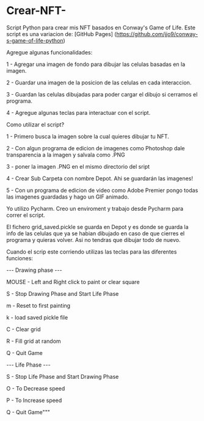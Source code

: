 # Crear-NFT-
Script Python para crear mis NFT basados en Conway's Game of Life.
Este script es una variacion de: [GitHub Pages] (https://github.com/jjo9/conway-s-game-of-life-python)

Agregue algunas funcionalidades:

  1 - Agregar una imagen de fondo para dibujar las celulas basadas en la imagen.
  
  2 - Guardar una imagen de la posicion de las celulas en cada interaccion.
  
  3 - Guardan las celulas dibujadas para poder cargar el dibujo si cerramos el programa.
  
  4 - Agregue algunas teclas para interactuar con el script.
  

Como utilizar el script?

 1 - Primero busca la imagen sobre la cual quieres dibujar tu NFT.
 
 2 - Con algun programa de edicion de imagenes como Photoshop dale transparencia a la imagen y salvala como .PNG
 
 3 - poner la imagen .PNG en el mismo directorio del sript
 
 4 - Crear Sub Carpeta con nombre Depot. Ahi se guardarán las imagenes!
 
 5 - Con un programa de edicion de video como Adobe Premier pongo todas las imagenes guardadas y hago un GIF animado.
 
 Yo utilizo Pycharm. Creo un enviroment y trabajo desde Pycharm para correr el script.
 
 
 El fichero grid_saved.pickle se guarda en Depot y es donde se guarda la info de las celulas que ya se habian dibujado en caso de que cierres el 
 programa y quieras volver. Asi no tendras que dibujar todo de nuevo.
 
 
 Cuando el scrip este corriendo utilizas las teclas para las diferentes funciones:
 
 --- Drawing phase --- 
 
MOUSE - Left and Right click to paint or clear square

S - Stop Drawing Phase and Start Life Phase

m - Reset to first painting 

k - load saved pickle file

C - Clear grid

R - Fill grid at random

Q - Quit Game

--- Life Phase ---

S - Stop Life Phase and Start Drawing Phase

O - To Decrease speed

P - To Increase speed

Q - Quit Game"""
